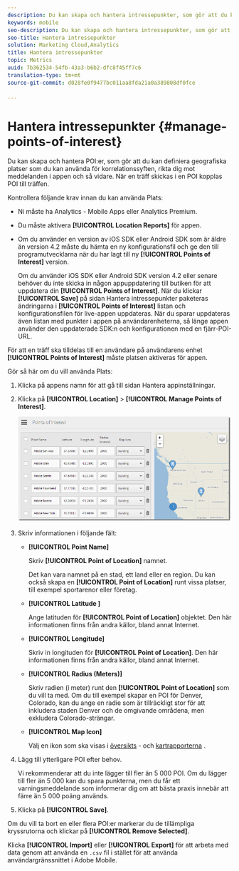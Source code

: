 ```yaml
---
description: Du kan skapa och hantera intressepunkter, som gör att du kan definiera geografiska platser som du kan använda för korrelationssyften, mål med meddelanden i appen och så vidare. När en träff skickas i en intressepunkt kopplas den till träffen.
keywords: mobile
seo-description: Du kan skapa och hantera intressepunkter, som gör att du kan definiera geografiska platser som du kan använda för korrelationssyften, mål med meddelanden i appen och så vidare. När en träff skickas i en intressepunkt kopplas den till träffen.
seo-title: Hantera intressepunkter
solution: Marketing Cloud,Analytics
title: Hantera intressepunkter
topic: Metrics
uuid: 7b362534-54fb-43a3-b6b2-dfc8f45ff7c6
translation-type: tm+mt
source-git-commit: d028fe0f9477bc011aa8fda21a0a389808df0fce

---
```



# Hantera intressepunkter {#manage-points-of-interest}

Du kan skapa och hantera POI:er, som gör att du kan definiera geografiska platser som du kan använda för korrelationssyften, rikta dig mot meddelanden i appen och så vidare. När en träff skickas i en POI kopplas POI till träffen.

Kontrollera följande krav innan du kan använda Plats:

* Ni måste ha Analytics - Mobile Apps eller Analytics Premium.
* Du måste aktivera **[!UICONTROL Location Reports]** för appen.
* Om du använder en version av iOS SDK eller Android SDK som är äldre än version 4.2 måste du hämta en ny konfigurationsfil och ge den till programutvecklarna när du har lagt till ny **[!UICONTROL Points of Interest]** version.

   Om du använder iOS SDK eller Android SDK version 4.2 eller senare behöver du inte skicka in någon appuppdatering till butiken för att uppdatera din **[!UICONTROL Points of Interest]**. När du klickar **[!UICONTROL Save]** på sidan Hantera intressepunkter paketeras ändringarna i **[!UICONTROL Points of Interest]** listan och konfigurationsfilen för live-appen uppdateras. När du sparar uppdateras även listan med punkter i appen på användarenheterna, så länge appen använder den uppdaterade SDK:n och konfigurationen med en fjärr-POI-URL.

För att en träff ska tilldelas till en användare på användarens enhet **[!UICONTROL Points of Interest]** måste platsen aktiveras för appen.

Gör så här om du vill använda Plats:

1. Klicka på appens namn för att gå till sidan Hantera appinställningar.
1. Klicka på **[!UICONTROL Location]** > **[!UICONTROL Manage Points of Interest]**.

   ![Stegresultat](assets/poi.png)

1. Skriv informationen i följande fält:

   * **[!UICONTROL Point Name]**

      Skriv **[!UICONTROL Point of Location]** namnet.

      Det kan vara namnet på en stad, ett land eller en region. Du kan också skapa en **[!UICONTROL Point of Location]** runt vissa platser, till exempel sportarenor eller företag.

   * **[!UICONTROL Latitude ]**

      Ange latituden för **[!UICONTROL Point of Location]** objektet. Den här informationen finns från andra källor, bland annat Internet.

   * **[!UICONTROL Longitude]**

      Skriv in longituden för **[!UICONTROL Point of Location]**. Den här informationen finns från andra källor, bland annat Internet.

   * **[!UICONTROL Radius (Meters)]**

      Skriv radien (i meter) runt den **[!UICONTROL Point of Location]** som du vill ta med. Om du till exempel skapar en POI för Denver, Colorado, kan du ange en radie som är tillräckligt stor för att inkludera staden Denver och de omgivande områdena, men exkludera Colorado-strängar.

   * **[!UICONTROL Map Icon]**

      Välj en ikon som ska visas i [översikts](/help/using/location/c-location-overview.md) - och [kartrapporterna](/help/using/location/c-map-points.md) .

1. Lägg till ytterligare POI efter behov.

   Vi rekommenderar att du inte lägger till fler än 5 000 POI. Om du lägger till fler än 5 000 kan du spara punkterna, men du får ett varningsmeddelande som informerar dig om att bästa praxis innebär att färre än 5 000 poäng används.

1. Klicka på **[!UICONTROL Save]**.

Om du vill ta bort en eller flera POI:er markerar du de tillämpliga kryssrutorna och klickar på **[!UICONTROL Remove Selected]**.

Klicka **[!UICONTROL Import]** eller **[!UICONTROL Export]** för att arbeta med data genom att använda en `.csv` fil i stället för att använda användargränssnittet i Adobe Mobile.
